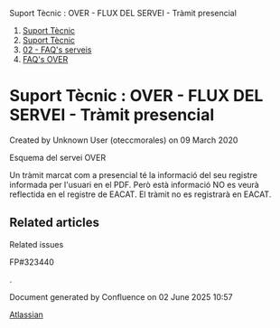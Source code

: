 Suport Tècnic : OVER - FLUX DEL SERVEI - Tràmit presencial  

1.  [Suport Tècnic](index.md)
2.  [Suport Tècnic](13893782.md)
3.  [02 - FAQ's serveis](26313393.md)
4.  [FAQ's OVER](28705589.md)

Suport Tècnic : OVER - FLUX DEL SERVEI - Tràmit presencial
==========================================================

Created by Unknown User (oteccmorales) on 09 March 2020

Esquema del servei OVER 

  

Un tràmit marcat com a presencial té la informació del seu registre informada per l'usuari en el PDF. Però està informació NO es veurà reflectida en el registre de EACAT. El tràmit no es registrarà en EACAT.

Related articles
----------------

  

Related issues

FP#323440

.

Document generated by Confluence on 02 June 2025 10:57

[Atlassian](http://www.atlassian.com/)